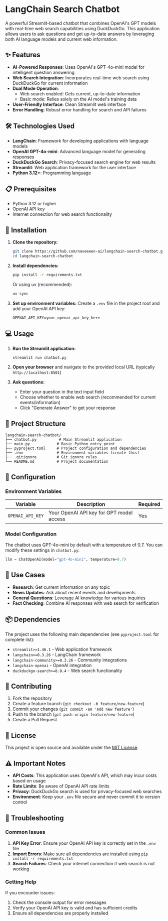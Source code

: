 # LangChain Search Chatbot

A powerful Streamlit-based chatbot that combines OpenAI's GPT models with real-time web search capabilities using DuckDuckGo. This application allows users to ask questions and get up-to-date answers by leveraging both AI language models and current web information.

## ✨ Features

- **AI-Powered Responses**: Uses OpenAI's GPT-4o-mini model for intelligent question answering
- **Web Search Integration**: Incorporates real-time web search using DuckDuckGo for current information
- **Dual Mode Operation**: 
  - Web search enabled: Gets current, up-to-date information
  - Basic mode: Relies solely on the AI model's training data
- **User-Friendly Interface**: Clean Streamlit web interface
- **Error Handling**: Robust error handling for search and API failures

## 🛠️ Technologies Used

- **LangChain**: Framework for developing applications with language models
- **OpenAI GPT-4o-mini**: Advanced language model for generating responses
- **DuckDuckGo Search**: Privacy-focused search engine for web results
- **Streamlit**: Web application framework for the user interface
- **Python 3.12+**: Programming language

## 📋 Prerequisites

- Python 3.12 or higher
- OpenAI API key
- Internet connection for web search functionality

## 🚀 Installation

1. **Clone the repository:**
   ```bash
   git clone https://github.com/naveeeen-ai/langchain-search-chatbot.git
   cd langchain-search-chatbot
   ```

2. **Install dependencies:**
   ```bash
   pip install -r requirements.txt
   ```
   
   Or using uv (recommended):
   ```bash
   uv sync
   ```

3. **Set up environment variables:**
   Create a `.env` file in the project root and add your OpenAI API key:
   ```env
   OPENAI_API_KEY=your_openai_api_key_here
   ```

## 💻 Usage

1. **Run the Streamlit application:**
   ```bash
   streamlit run chatbot.py
   ```

2. **Open your browser** and navigate to the provided local URL (typically `http://localhost:8501`)

3. **Ask questions:**
   - Enter your question in the text input field
   - Choose whether to enable web search (recommended for current events/information)
   - Click "Generate Answer" to get your response

## 📁 Project Structure

```
langchain-search-chatbot/
├── chatbot.py          # Main Streamlit application
├── main.py            # Basic Python entry point
├── pyproject.toml     # Project configuration and dependencies
├── .env               # Environment variables (create this)
├── .gitignore         # Git ignore rules
└── README.md          # Project documentation
```

## 🔧 Configuration

### Environment Variables

| Variable | Description | Required |
|----------|-------------|----------|
| `OPENAI_API_KEY` | Your OpenAI API key for GPT model access | Yes |

### Model Configuration

The chatbot uses GPT-4o-mini by default with a temperature of 0.7. You can modify these settings in `chatbot.py`:

```python
llm = ChatOpenAI(model="gpt-4o-mini", temperature=0.7)
```

## 🎯 Use Cases

- **Research**: Get current information on any topic
- **News Updates**: Ask about recent events and developments
- **General Questions**: Leverage AI knowledge for various inquiries
- **Fact Checking**: Combine AI responses with web search for verification

## 📦 Dependencies

The project uses the following main dependencies (see `pyproject.toml` for complete list):

- `streamlit>=1.46.1` - Web application framework
- `langchain>=0.3.26` - LangChain framework
- `langchain-community>=0.3.26` - Community integrations
- `langchain-openai` - OpenAI integration
- `duckduckgo-search>=8.0.4` - Web search functionality

## 🤝 Contributing

1. Fork the repository
2. Create a feature branch (`git checkout -b feature/new-feature`)
3. Commit your changes (`git commit -am 'Add new feature'`)
4. Push to the branch (`git push origin feature/new-feature`)
5. Create a Pull Request

## 📝 License

This project is open source and available under the [MIT License](LICENSE).

## ⚠️ Important Notes

- **API Costs**: This application uses OpenAI's API, which may incur costs based on usage
- **Rate Limits**: Be aware of OpenAI API rate limits
- **Privacy**: DuckDuckGo search is used for privacy-focused web searches
- **Environment**: Keep your `.env` file secure and never commit it to version control

## 🐛 Troubleshooting

### Common Issues

1. **API Key Error**: Ensure your OpenAI API key is correctly set in the `.env` file
2. **Import Errors**: Make sure all dependencies are installed using `pip install -r requirements.txt`
3. **Search Failures**: Check your internet connection if web search is not working

### Getting Help

If you encounter issues:
1. Check the console output for error messages
2. Verify your OpenAI API key is valid and has sufficient credits
3. Ensure all dependencies are properly installed


